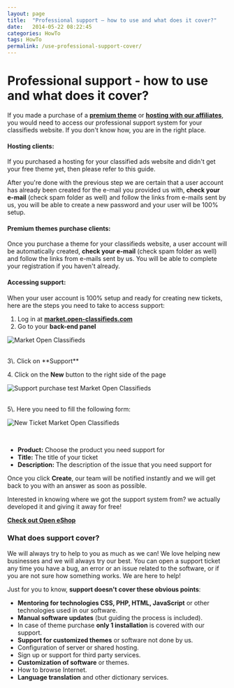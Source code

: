 ```yaml
---
layout: page
title:  "Professional support – how to use and what does it cover?"
date:   2014-05-22 08:22:45
categories: HowTo
tags: HowTo
permalink: /use-professional-support-cover/
---
```

# Professional support - how to use and what does it cover? 

If you made a purchase of a **[premium theme](http://market.open-classifieds.com/themes/)** or **[hosting with our affiliates](http://open-classifieds.com/hosting/)**, you would need to access our professional support system for your classifieds website. If you don't know how, you are in the right place.

#### **Hosting clients:**

If you purchased a hosting for your classified ads website and didn't get your free theme yet, then please refer to this guide.

After you're done with the previous step we are certain that a user account has already been created for the e-mail you provided us with, **check your e-mail** (check spam folder as well) and follow the links from e-mails sent by us, you will be able to create a new password and your user will be 100% setup.

#### Premium themes purchase clients:

Once you purchase a theme for your classifieds website, a user account will be automatically created, **check your e-mail** (check spam folder as well) and follow the links from e-mails sent by us. You will be able to complete your registration if you haven't already.

#### **Accessing support:**

When your user account is 100% setup and ready for creating new tickets, here are the steps you need to take to access support: 

1. Log in at **[market.open-classifieds.com](http://market.open-classifieds.com/oc-panel/auth/login)** 
2. Go to your **back-end panel** 

![Market Open Classifieds](http://open-classifieds.com/wp-content/uploads/2014/05/Market-Open-Classifieds-1024x617.png) 

<br>
3\. Click on **Support** 

4\. Click on the **New** button to the right side of the page

![Support purchase test Market Open Classifieds](http://open-classifieds.com/wp-content/uploads/2014/05/Support-purchase-test-Market-Open-Classifieds-1024x225.png) 

<br>
5\. Here you need to fill the following form: 

![New Ticket Market Open Classifieds](http://open-classifieds.com/wp-content/uploads/2014/05/New-Ticket-Market-Open-Classifieds-1024x580.png)

<br>

+ **Product:** Choose the product you need support for
+ **Title:** The title of your ticket
+ **Description:** The description of the issue that you need support for

Once you click **Create**, our team will be notified instantly and we will get back to you with an answer as soon as possible. 

Interested in knowing where we got the support system from? we actually developed it and giving it away for free! 

**[Check out Open eShop](http://open-eshop.com/)**

### **What does support cover?**

We will always try to help to you as much as we can! We love helping new businesses and we will always try our best. You can open a support ticket any time you have a bug, an error or an issue related to the software, or if you are not sure how something works. We are here to help!

Just for you to know, **support doesn't cover these obvious points**: 

+ **Mentoring for technologies CSS, PHP, HTML, JavaScript** or other technologies used in our software.
+ **Manual software updates** (but guiding the process is included).
+ In case of theme purchase **only 1 installation** is covered with our support.
+ **Support for customized themes** or software not done by us.
+ Configuration of server or shared hosting.
+ Sign up or support for third party services.
+ **Customization of software** or themes.
+ How to browse Internet.
+ **Language translation** and other dictionary services.


<!--title: Professional support – how to use and what does it cover? 
link: http://open-classifieds.com/2014/05/22/use-professional-support-cover/
author: Kinan
description: 
post_id: 17117
created: 2014/05/22 10:22:45
created_gmt: 2014/05/22 08:22:45
comment_status: open
post_name: use-professional-support-cover
status: publish
post_type: post-->